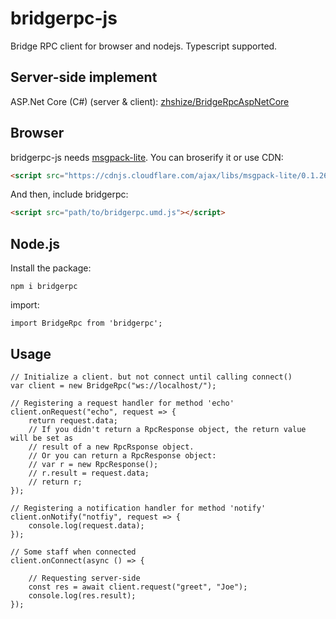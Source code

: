 # bridgerpc-js
Bridge RPC client for browser and nodejs.  Typescript supported.

## Server-side implement
ASP.Net Core (C#) (server & client): [zhshize/BridgeRpcAspNetCore](https://github.com/zhshize/BridgeRpcAspNetCore)

## Browser
bridgerpc-js needs [msgpack-lite](https://www.npmjs.com/package/msgpack-lite).
You can broserify it or use CDN: 
```html
<script src="https://cdnjs.cloudflare.com/ajax/libs/msgpack-lite/0.1.26/msgpack.min.js" integrity="sha256-xnDLLYKxKFwLEmQK1SkZ9I7IwmjdeURGtXUk/0WnTRo=" crossorigin="anonymous"></script>
```
And then, include bridgerpc: 
```html
<script src="path/to/bridgerpc.umd.js"></script>
```

## Node.js
Install the package: 
```
npm i bridgerpc
```
import:
```ecmascript 6
import BridgeRpc from 'bridgerpc';
```

## Usage
```ecmascript 6
// Initialize a client. but not connect until calling connect()
var client = new BridgeRpc("ws://localhost/");

// Registering a request handler for method 'echo'
client.onRequest("echo", request => {
    return request.data;
    // If you didn't return a RpcResponse object, the return value will be set as 
    // result of a new RpcRsponse object.
    // Or you can return a RpcResponse object:
    // var r = new RpcResponse();
    // r.result = request.data;
    // return r;
});

// Registering a notification handler for method 'notify'
client.onNotify("notfiy", request => {
    console.log(request.data);
});

// Some staff when connected
client.onConnect(async () => {
  
    // Requesting server-side
    const res = await client.request("greet", "Joe");
    console.log(res.result);
});
```
